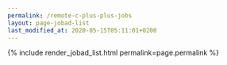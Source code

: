 ```yaml
---
permalink: /remote-c-plus-plus-jobs
layout: page-jobad-list
last_modified_at: 2020-05-15T05:11:01+0200
---
```

{% include render_jobad_list.html permalink=page.permalink %}

